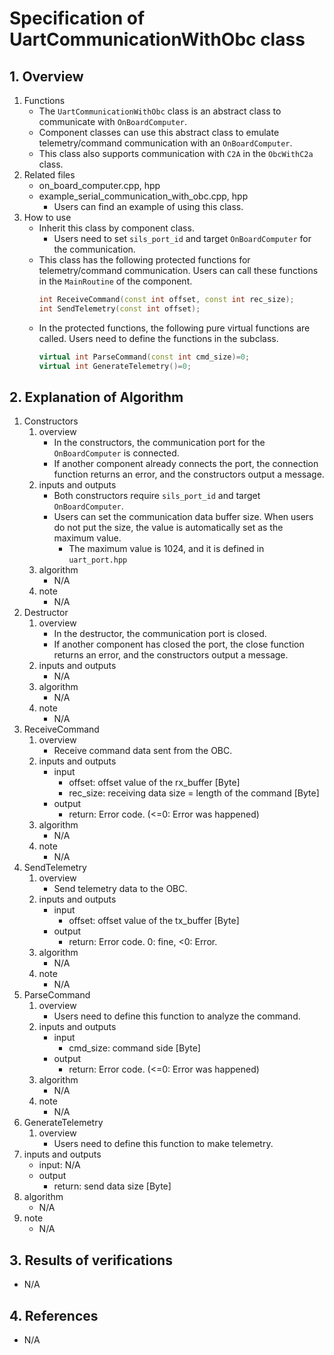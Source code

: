 # Specification of UartCommunicationWithObc class

## 1.  Overview
1. Functions
   - The `UartCommunicationWithObc` class is an abstract class to communicate with `OnBoardComputer`.
   - Component classes can use this abstract class to emulate telemetry/command communication with an `OnBoardComputer`.
   - This class also supports communication with `C2A` in the `ObcWithC2a` class.
2. Related files
   - on_board_computer.cpp, hpp
   - example_serial_communication_with_obc.cpp, hpp
     - Users can find an example of using this class.
3. How to use
   - Inherit this class by component class.
     - Users need to set `sils_port_id` and target `OnBoardComputer` for the communication.
   - This class has the following protected functions for telemetry/command communication. Users can call these functions in the `MainRoutine` of the component.
     ```cpp
     int ReceiveCommand(const int offset, const int rec_size);
     int SendTelemetry(const int offset); 
     ```
   - In the protected functions, the following pure virtual functions are called. Users need to define the functions in the subclass.
     ```cpp
     virtual int ParseCommand(const int cmd_size)=0;
     virtual int GenerateTelemetry()=0;
     ```

## 2. Explanation of Algorithm
1. Constructors
   1. overview
      - In the constructors, the communication port for the `OnBoardComputer` is connected.
      - If another component already connects the port, the connection function returns an error, and the constructors output a message.
   2. inputs and outputs
      - Both constructors require `sils_port_id` and target `OnBoardComputer`.
      - Users can set the communication data buffer size. When users do not put the size, the value is automatically set as the maximum value.
        - The maximum value is 1024, and it is defined in `uart_port.hpp`  
   3. algorithm
      - N/A
   4. note
      - N/A
2. Destructor
   1. overview
      - In the destructor, the communication port is closed.
      - If another component has closed the port, the close function returns an error, and the constructors output a message.
   2. inputs and outputs
      - N/A
   3. algorithm
      - N/A 
   4. note
      - N/A
3. ReceiveCommand
   1. overview
      - Receive command data sent from the OBC.
   2. inputs and outputs
      - input
        - offset: offset value of the rx_buffer [Byte]
        - rec_size: receiving data size = length of the command [Byte]
      - output
        - return: Error code. (<=0: Error was happened)
   3. algorithm
      - N/A 
   4. note
      - N/A
4. SendTelemetry
   1. overview
      - Send telemetry data to the OBC.
   2. inputs and outputs
      - input
        - offset: offset value of the tx_buffer [Byte]
      - output
        - return: Error code. 0: fine, <0: Error.
   3. algorithm
      - N/A 
   4. note
      - N/A
5. ParseCommand
   1. overview
      - Users need to define this function to analyze the command.
   2. inputs and outputs
      - input
        - cmd_size: command side [Byte]
      - output
        - return: Error code. (<=0: Error was happened)
   3. algorithm
      - N/A 
   4. note
      - N/A
6. GenerateTelemetry
   1. overview
      - Users need to define this function to make telemetry.
  2. inputs and outputs
      - input: N/A
      - output
        - return: send data size [Byte]
   3. algorithm
      - N/A 
   4. note
      - N/A
## 3. Results of verifications
- N/A

## 4. References
- N/A
